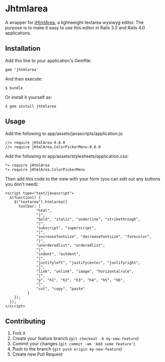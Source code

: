 # Jhtmlarea

A wrapper for [jHtmlArea](http://jhtmlarea.codeplex.com/), a lightweight textarea wysiwyg editor.  The purpose is to make it easy to use this editor in Rails 3.2 and Rails 4.0 applications.

## Installation

Add this line to your application's Gemfile:

    gem 'jhtmlarea'

And then execute:

    $ bundle

Or install it yourself as:

    $ gem install jhtmlarea

## Usage

Add the following to app/assets/javascripts/application.js:

    //= require jHtmlArea-0.8.0
    //= require jHtmlArea.ColorPickerMenu-0.8.0

Add the following to app/assets/stylesheets/application.css:

    *= require jHtmlArea
    *= require jHtmlArea.ColorPickerMenu

Then add this code to the view with your form (you can edit out any buttons you don't need):

~~~
<script type="text/javascript">    
  $(function() {
    $("textarea").htmlarea({
      toolbar: [
              "html",
              "|",
              "bold", "italic", "underline", "strikethrough",
              "|",
              "subscript", "superscript",
              "|",
              "increasefontsize", "decreasefontsize", "forecolor",
              "|",
              "unorderedlist", "orderedlist",
              "|",
              "indent", "outdent",
              "|",
              "justifyleft", "justifycenter", "justifyright",
              "|",
              "link", "unlink", "image", "horizontalrule",
              "|",
              "p", "h1", "h2", "h3", "h4", "h5", "h6",
              "|",
              "cut", "copy", "paste"
          ]
    }); 
  });
</script>
~~~

## Contributing

1. Fork it
2. Create your feature branch (`git checkout -b my-new-feature`)
3. Commit your changes (`git commit -am 'Add some feature'`)
4. Push to the branch (`git push origin my-new-feature`)
5. Create new Pull Request
